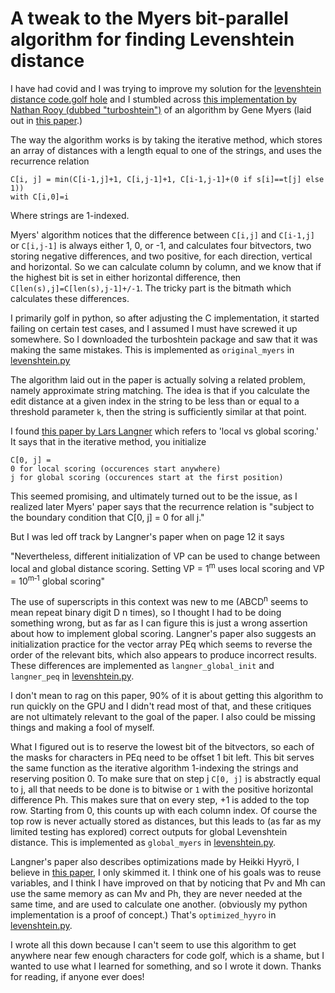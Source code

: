 # A tweak to the Myers bit-parallel algorithm for finding Levenshtein distance

I have had covid and I was trying to improve my solution for the [levenshtein distance code.golf hole](https://code.golf/levenshtein-distance) 
and I stumbled across [this implementation by Nathan Rooy (dubbed "turboshtein")](https://github.com/nathanrooy/turboshtein/tree/main) of an algorithm by Gene Myers (laid out in [this paper](https://dl.acm.org/doi/pdf/10.1145/316542.316550).)

The way the algorithm works is by taking the iterative method, which stores an array of distances with a length equal to one of the strings, and uses the recurrence relation

```
C[i, j] = min(C[i-1,j]+1, C[i,j-1]+1, C[i-1,j-1]+(0 if s[i]==t[j] else 1))
with C[i,0]=i
```
Where strings are 1-indexed.

Myers' algorithm notices that the difference between `C[i,j]` and `C[i-1,j]` or `C[i,j-1]` is always either 1, 0, or -1, and calculates four bitvectors, two storing negative differences, and two positive, for each direction, vertical and horizontal. So we can calculate column by column, and we know that if the highest bit is set in either horizontal difference, then `C[len(s),j]=C[len(s),j-1]+/-1`. The tricky part is the bitmath which calculates these differences.

I primarily golf in python, so after adjusting the C implementation, it started failing on certain test cases, and I assumed I must have screwed it up somewhere. So I downloaded the turboshtein package and saw that it was making the same mistakes. This is implemented as `original_myers` in [levenshtein.py](levenshtein.py)

The algorithm laid out in the paper is actually solving a related problem, namely approximate string matching. The idea is that if you calculate the edit distance at a given index in the string to be less than or equal to a threshold parameter `k`, then the string is sufficiently similar at that point.

I found [this paper by Lars Langner](https://www.mi.fu-berlin.de/en/inf/groups/abi/teaching/theses/master_dipl/langner_bitvector/dipl_thesis_langner.pdf)  which refers to 'local vs global scoring.' It says that in the iterative method, you initialize
```
C[0, j] = 
0 for local scoring (occurences start anywhere)
j for global scoring (occurences start at the first position)
```

This seemed promising, and ultimately turned out to be the issue, as I realized later Myers' paper says that the recurrence relation is "subject to the boundary condition that C[0, j] = 0 for all j." 

But I was led off track by Langner's paper when on page 12 it says

"Nevertheless, different initialization of VP can be used to change between local and global
distance scoring. Setting VP = 1<sup>m</sup> uses local scoring and VP = 10<sup>m‐1</sup> global scoring"

The use of superscripts in this context was new to me (ABCD<sup>n</sup> seems to mean repeat binary digit D n times), so I thought I had to be doing something wrong, but as far as I can figure this is just a wrong assertion about how to implement global scoring. Langner's paper also suggests an initialization practice for the vector array PEq which seems to reverse the order of the relevant bits, which also appears to produce incorrect results. These differences are implemented as `langner_global_init` and `langner_peq` in [levenshtein.py](levenshtein.py).

I don't mean to rag on this paper, 90% of it is about getting this algorithm to run quickly on the GPU and I didn't read most of that, and these critiques are not ultimately relevant to the goal of the paper. I also could be missing things and making a fool of myself.

What I figured out is to reserve the lowest bit of the bitvectors, so each of the masks for characters in PEq need to be offset 1 bit left. This bit serves the same function as the iterative algorithm 1-indexing the strings and reserving position 0. To make sure that on step j `C[0, j]` is abstractly equal to j, all that needs to be done is to bitwise or `1` with the positive horizontal difference Ph. This makes sure that on every step, +1 is added to the top row. Starting from 0, this counts up with each column index. Of course the top row is never actually stored as distances, but this leads to (as far as my limited testing has explored) correct outputs for global Levenshtein distance. This is implemented as `global_myers` in [levenshtein.py](levenshtein.py).

Langner's paper also describes optimizations made by Heikki Hyyrö, I believe in [this paper](http://www.stringology.org/event/2002/p6.html), I only skimmed it. I think one of his goals was to reuse variables, and I think I have improved on that by noticing that Pv and Mh can use the same memory as can Mv and Ph, they are never needed at the same time, and are used to calculate one another. (obviously my python implementation is a proof of concept.) That's `optimized_hyyro` in [levenshtein.py](levenshtein.py).

I wrote all this down because I can't seem to use this algorithm to get anywhere near few enough characters for code golf, which is a shame, but I wanted to use what I learned for something, and so I wrote it down. Thanks for reading, if anyone ever does!